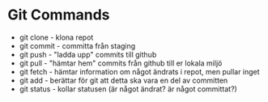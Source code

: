 # Git Commands

* git clone - klona repot
* git commit - committa från staging
* git push - "ladda upp" commits till github
* git pull - "hämtar hem" commits från github till er lokala miljö
* git fetch - hämtar information om något ändrats i repot, men pullar inget
* git add - berättar för git att detta ska vara en del av committen
* git status - kollar statusen (är något ändrat? är något committat?)

